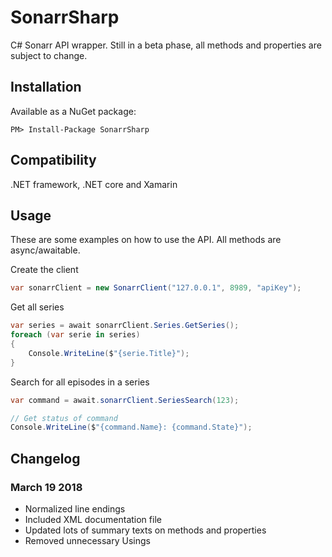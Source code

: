 # SonarrSharp
C# Sonarr API wrapper. Still in a beta phase, all methods and properties are subject to change.

## Installation
Available as a NuGet package:
```
PM> Install-Package SonarrSharp
```

## Compatibility
.NET framework, .NET core and Xamarin

## Usage
These are some examples on how to use the API. All methods are async/awaitable.

Create the client
```c#
var sonarrClient = new SonarrClient("127.0.0.1", 8989, "apiKey");
```

Get all series
```c#
var series = await sonarrClient.Series.GetSeries();
foreach (var serie in series)
{
    Console.WriteLine($"{serie.Title}");
}
```

Search for all episodes in a series
```c#
var command = await.sonarrClient.SeriesSearch(123);

// Get status of command
Console.WriteLine($"{command.Name}: {command.State}");
```

## Changelog
### March 19 2018
- Normalized line endings
- Included XML documentation file
- Updated lots of summary texts on methods and properties
- Removed unnecessary Usings
